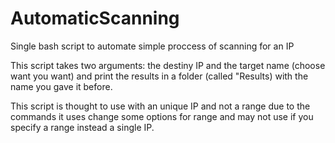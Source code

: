 # AutomaticScanning
Single bash script to automate simple proccess of scanning for an IP

This script takes two arguments: the destiny IP and the target name (choose want you want) and print the results in a folder (called "Results) with the name you gave it before.

This script is thought to use with an unique IP and not a range due to the commands it uses change some options for range and may not use if you specify a range instead a single IP.
